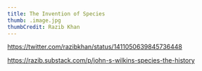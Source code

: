 ```yaml
---
title: The Invention of Species
thumb: .image.jpg
thumbCredit: Razib Khan
---
```


https://twitter.com/razibkhan/status/1411050639845736448

https://razib.substack.com/p/john-s-wilkins-species-the-history

